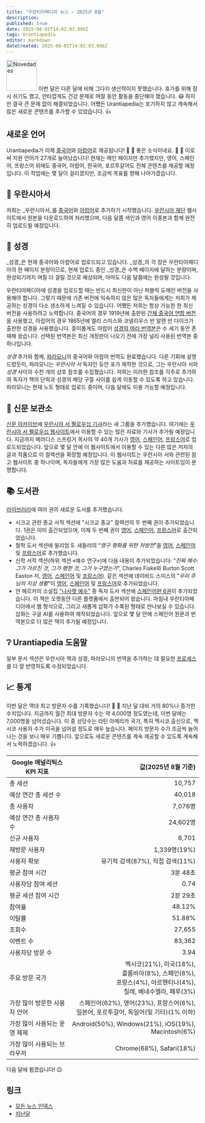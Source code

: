 ```yaml
---
title: "우란티아페디아 뉴스 — 2025년 8월"
description:
published: true
date: 2025-08-02T14:02:03.086Z
tags: Urantiapedia
editor: markdown
dateCreated: 2025-08-02T14:02:03.086Z
---
```


<img src="/_assets/svg/icon-news.svg" alt="Novedades" style="width: 80px;"> 이번 달은 다른 달에 비해 그다지 생산적이지 못했습니다. 휴가를 위해 잠시 쉬기도 했고, 안타깝게도 건강 문제로 며칠 동안 활동을 중단해야 했습니다. :mask: 하지만 결국 큰 문제 없이 해결되었습니다. 어쨌든 Urantiapedia는 포기하지 않고 계속해서 많은 새로운 콘텐츠를 추가할 수 있었습니다. :+1:

## 새로운 언어

Urantiapedia가 이제 [중국어](/zh/home)와 [아랍어](/ar/home)로 제공됩니다! :tada: :tada: 좋은 소식이네요. :clap: :clap: 이로써 지원 언어가 27개로 늘어났습니다! 현재는 메인 페이지만 추가했지만, 영어, 스페인어, 프랑스어 외에도 중국어, 아랍어, 한국어, 포르투갈어도 전체 콘텐츠를 제공할 예정입니다. 이 작업에는 몇 달이 걸리겠지만, 조금씩 목표를 향해 나아가겠습니다.

## :blue_book: 우란시아서

저희는 _우란시아서_를 [중국어](/zh/The_Urantia_Book/1)와 [아랍어](/ar/The_Urantia_Book/1)로 추가하기 시작했습니다. [우란시아 재단](https://www.urantia.org) 웹사이트에서 원본을 다운로드하여 처리했으며, 다음 달쯤 색인과 영어 이중본과 함께 완전히 업로드될 예정입니다.

## :closed_book: 성경

_성경_은 현재 중국어와 아랍어로 업로드되고 있습니다. _성경_의 각 장은 우란티아페디아의 한 페이지 분량이므로, 현재 업로드 중인 _성경_은 수백 페이지에 달하는 분량이며, 완성되기까지 며칠 더 걸릴 것으로 예상되며, 아마도 다음 달쯤에는 완성될 것입니다.

우란티아페디아에 성경을 업로드할 때는 반드시 최신판이 아닌 퍼블릭 도메인 버전을 사용해야 합니다. 그렇기 때문에 기존 버전에 익숙하지 않은 많은 독자들에게는 저희가 제공하는 성경이 다소 생소하게 느껴질 수 있습니다. 어쨌든 저희는 항상 가능한 한 최신 버전을 사용하려고 노력합니다. 중국어의 경우 1919년에 출판된 [간체 중국어 연합 버전](https://en.wikipedia.org/wiki/Chinese_Union_Version)을 사용했고, 아랍어의 경우 1865년에 엘리 스미스와 코넬리우스 반 알렌 반 다이크가 출판한 성경을 사용했습니다. 흥미롭게도 아랍어 [성경의 여러 번역본](https://en.wikipedia.org/wiki/Bible_translations_into_Arabic)은 수 세기 동안 존재해 왔습니다. 선택된 번역본은 최신 개정판이 나오기 전에 가장 널리 사용된 번역본 중 하나입니다.

_성경_ 추가와 함께, [파라모니](https://urantia-book.org/urantiabook/paramony/)의 중국어와 아랍어 번역도 완료했습니다. 다른 기회에 설명드렸듯이, 파라모니는 _우란시아 서_ 독자인 듀안 포가 제작한 것으로, 그는 우란시아 서와 _성경_ 사이의 수천 개의 상호 참조를 수집했습니다. 저희는 이러한 참조를 각주로 추가하여 독자가 책의 단락과 성경의 해당 구절 사이를 쉽게 이동할 수 있도록 하고 있습니다. 파라모니는 현재 노트 형태로 업로드 중이며, 다음 달에도 이용 가능할 예정입니다.

## :page_with_curl: 신문 보관소

[신문 아카이브](/en/index/articles)에 [우란시아 서 펠로우십 기사](/en/index/articles_fellowship)라는 새 그룹을 추가했습니다. 여기에는 [우란시아 서 펠로우십 웹사이트](https://www.urantiabook.org/)에서 이용할 수 있는 많은 자료와 기사가 추가될 예정입니다. 지금까지 메러디스 스프렁거 목사의 약 40개 기사가 [영어](/en/index/articles_fellowship), [스페인어](/es/index/articles_fellowship), [프랑스어](/fr/index/articles_fellowship)로 업로드되었습니다. 앞으로 몇 달 안에 이 웹사이트에서 이용할 수 있는 다른 많은 저자의 글과 작품으로 이 컬렉션을 확장할 예정입니다. 이 웹사이트는 우란시아 서와 관련된 참고 웹사이트 중 하나이며, 독자들에게 가장 많은 도움과 자료를 제공하는 사이트임이 분명합니다.

## :books: 도서관

[라이브러리](/ko/index/books)에 여러 권의 새로운 도서를 추가했습니다.
- 시크교 관련 종교 서적 섹션에 "시크교 종교" 컬렉션의 두 번째 권이 추가되었습니다. 1권은 이미 출간되었으며, 이제 두 번째 권이 [영어](/en/book/Sikhism/The_Sikh_Religion_Volume_2), [스페인어](/es/book/Sikhism/The_Sikh_Religion_Volume_2), [프랑스어](/fr/book/Sikhism/The_Sikh_Religion_Volume_2)로 출간되었습니다.
- 철학 도서 섹션에 윌리엄 S. 새들러의 “_영구 평화를 위한 처방전_”을 [영어](/en/book/William_S_Sadler/Prescription_for_Permanent_Peace), [스페인어](/es/book/William_S_Sadler/Prescription_for_Permanent_Peace) 및 [프랑스어](/fr/book/William_S_Sadler/Prescription_for_Permanent_Peace)로 추가했습니다.
- 신학 서적 섹션(하위 섹션 «예수 연구»)에 다음 내용이 추가되었습니다: “_진짜 예수: 그가 가르친 것, 그가 행한 것, 그가 누구였는가_”, Charles Fiske와 Burton Scott Easton 저, [영어](/en/book/Charles_Fiske_And_Burton_Scott_Easton/The_Real_Jesus), [스페인어](/es/book/Charles_Fiske_And_Burton_Scott_Easton/The_Real_Jesus) 및 [프랑스어](/fr/book/Charles_Fiske_And_Burton_Scott_Easton/The_Real_Jesus)). 같은 섹션에 데이비드 스미스의 “_우리 주님의 지상 생활_”이 [영어](/en/book/David_Smith/Our_Lords_Earthly_Life), [스페인어](/es/book/David_Smith/Our_Lords_Earthly_Life) 및 [프랑스어](/fr/book/David_Smith/Our_Lords_Earthly_Life)로 추가되었습니다.
- 얀 헤르카의 소설집 ["나사렛 예수"](/es/book/Jan_Herca/Jesus_of_Nazareth) 중 독자 도서 섹션에 [스페인어판 6권](/es/book/Jan_Herca/Jesus_of_Nazareth_Vol_06)이 추가되었습니다. 이 책은 오랫동안 다른 플랫폼에서 출판되어 왔습니다. 마침내 우란티아페디아에서 웹 형식으로, 그리고 새롭게 삽화가 수록된 형태로 만나보실 수 있습니다. 삽화는 구글 AI를 사용하여 제작되었습니다. 앞으로 몇 달 안에 스페인어 원문과 번역본으로 더 많은 책이 추가될 예정입니다.

## :grey_question: Urantiapedia 도움말

일부 문서 섹션은 우란시아 책과 성경, 파라모니의 번역을 추가하는 데 필요한 [프로세스](/en/help/github_paramony)를 더 잘 반영하도록 수정되었습니다.

## :chart_with_upwards_trend: 통계

이번 달은 역대 최고 방문자 수를 기록했습니다! :clap: :clap: 지난 달 대비 거의 80%나 증가한 수치입니다. 지금까지 월간 최대 방문자 수는 약 4,000명 정도였는데, 이번 달에는 7,000명을 넘어섰습니다. 이 중 상당수는 라틴 아메리카 국가, 특히 멕시코 출신으로, 멕시코 사용자 수가 미국을 넘어설 정도로 매우 높습니다. 페이지 방문자 수가 조금씩 늘어나는 것을 보니 매우 기쁩니다. 앞으로도 새로운 콘텐츠를 계속 제공할 수 있도록 계속해서 노력하겠습니다. :+1:

Google 애널리틱스 KPI 지표 | 값(2025년 8월 기준)
--- | ---:
총 세션 | 10,757
예상 연간 총 세션 수 | 40,018
총 사용자 | 7,076명
예상 연간 총 사용자 수 | 24,602명
신규 사용자 | 6,701
재방문 사용자 | 1,339명(19%)
사용자 확보 | 유기적 검색(87%), 직접 검색(11%)
평균 참여 시간 | 3분 48초
사용자당 참여 세션 | 0.74
평균 세션 참여 시간 | 2분 29초
참여율 | 48.12%
이탈률 | 51.88%
조회수 | 27,655
이벤트 수 | 83,362
사용자당 방문 수 | 3.94
주요 방문 국가 | 멕시코(21%), 미국(18%),<br> 콜롬비아(8%), 스페인(8%),<br> 프랑스(4%), 아르헨티나(4%),<br> 칠레, 베네수엘라, 페루(3%)
가장 많이 방문한 사용자 언어 | 스페인어(62%), 영어(23%), 프랑스어(6%),<br> 일본어, 포르투갈어, 독일어(및 기타)(1% 이하)
가장 많이 사용되는 운영 체제 | Android(50%), Windows(21%), iOS(19%), Macintosh(6%)
가장 많이 사용되는 브라우저 | Chrome(68%), Safari(18%)

다음 달에 뵙겠습니다! :wink:

## 링크

- [모든 뉴스 인덱스](/ko/news)
- [지난달](/ko/news/2025/07)